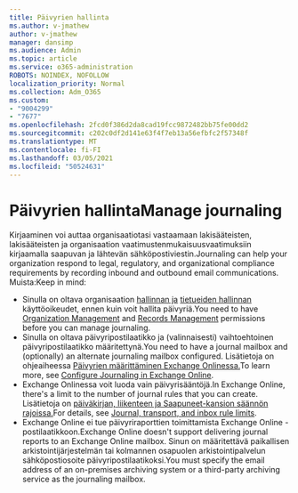 ```yaml
---
title: Päivyrien hallinta
ms.author: v-jmathew
author: v-jmathew
manager: dansimp
ms.audience: Admin
ms.topic: article
ms.service: o365-administration
ROBOTS: NOINDEX, NOFOLLOW
localization_priority: Normal
ms.collection: Adm_O365
ms.custom:
- "9004299"
- "7677"
ms.openlocfilehash: 2fcd0f386d2da8cad19fcc9872482bb75fe00dd2
ms.sourcegitcommit: c202c0df2d141e63f4f7eb13a56efbfc2f57348f
ms.translationtype: MT
ms.contentlocale: fi-FI
ms.lasthandoff: 03/05/2021
ms.locfileid: "50524631"
---
```

# <a name="manage-journaling"></a><span data-ttu-id="55617-102">Päivyrien hallinta</span><span class="sxs-lookup"><span data-stu-id="55617-102">Manage journaling</span></span>

<span data-ttu-id="55617-103">Kirjaaminen voi auttaa organisaatiotasi vastaamaan lakisääteisten, lakisääteisten ja organisaation vaatimustenmukaisuusvaatimuksiin kirjaamalla saapuvan ja lähtevän sähköpostiviestin.</span><span class="sxs-lookup"><span data-stu-id="55617-103">Journaling can help your organization respond to legal, regulatory, and organizational compliance requirements by recording inbound and outbound email communications.</span></span> <span data-ttu-id="55617-104">Muista:</span><span class="sxs-lookup"><span data-stu-id="55617-104">Keep in mind:</span></span>

* <span data-ttu-id="55617-105">Sinulla on oltava organisaation [hallinnan ja](https://go.microsoft.com/fwlink/?linkid=2115259) [tietueiden hallinnan](https://go.microsoft.com/fwlink/?linkid=2115469) käyttöoikeudet, ennen kuin voit hallita päivyriä.</span><span class="sxs-lookup"><span data-stu-id="55617-105">You need to have [Organization Management](https://go.microsoft.com/fwlink/?linkid=2115259) and [Records Management](https://go.microsoft.com/fwlink/?linkid=2115469) permissions before you can manage journaling.</span></span>
* <span data-ttu-id="55617-106">Sinulla on oltava päivyripostilaatikko ja (valinnaisesti) vaihtoehtoinen päivyripostilaatikko määritettynä.</span><span class="sxs-lookup"><span data-stu-id="55617-106">You need to have a journal mailbox and (optionally) an alternate journaling mailbox configured.</span></span> <span data-ttu-id="55617-107">Lisätietoja on ohjeaiheessa [Päivyrien määrittäminen Exchange Onlinessa.](https://go.microsoft.com/fwlink/?linkid=2115260)</span><span class="sxs-lookup"><span data-stu-id="55617-107">To learn more, see [Configure Journaling in Exchange Online](https://go.microsoft.com/fwlink/?linkid=2115260).</span></span>
* <span data-ttu-id="55617-108">Exchange Onlinessa voit luoda vain päivyrisääntöjä.</span><span class="sxs-lookup"><span data-stu-id="55617-108">In Exchange Online, there's a limit to the number of journal rules that you can create.</span></span> <span data-ttu-id="55617-109">Lisätietoja on [päiväkirjan, liikenteen ja Saapuneet-kansion säännön rajoissa.](https://go.microsoft.com/fwlink/?linkid=2115261)</span><span class="sxs-lookup"><span data-stu-id="55617-109">For details, see [Journal, transport, and inbox rule limits](https://go.microsoft.com/fwlink/?linkid=2115261).</span></span>
* <span data-ttu-id="55617-110">Exchange Online ei tue päivyriraporttien toimittamista Exchange Online -postilaatikkoon.</span><span class="sxs-lookup"><span data-stu-id="55617-110">Exchange Online doesn't support delivering journal reports to an Exchange Online mailbox.</span></span> <span data-ttu-id="55617-111">Sinun on määritettävä paikallisen arkistointijärjestelmän tai kolmannen osapuolen arkistointipalvelun sähköpostiosoite päivyripostilaatikoksi.</span><span class="sxs-lookup"><span data-stu-id="55617-111">You must specify the email address of an on-premises archiving system or a third-party archiving service as the journaling mailbox.</span></span>
